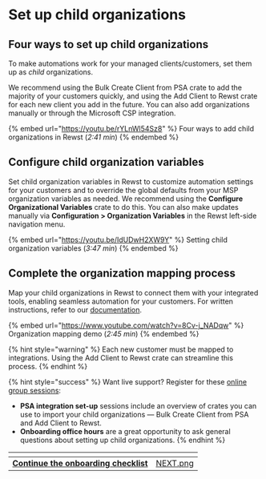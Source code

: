 # Set up child organizations

## Four ways to set up child organizations

To make automations work for your managed clients/customers, set them up as _child_ organizations.&#x20;

We recommend using the Bulk Create Client from PSA crate to add the majority of your customers quickly, and using the Add Client to Rewst crate for each new client you add in the future. You can also add organizations manually or through the Microsoft CSP integration.

{% embed url="https://youtu.be/rYLnWl54Sz8" %}
Four ways to add child organizations in Rewst (_2:41 min_)
{% endembed %}

## Configure child organization variables

Set child organization variables in Rewst to customize automation settings for your customers and to override the global defaults from your MSP organization variables as needed. We recommend using the **Configure Organizational Variables** crate to do this. You can also make updates manually via **Configuration > Organization Variables** in the Rewst left-side navigation menu.

{% embed url="https://youtu.be/IdUDwH2XW9Y" %}
Setting child organization variables (_3:47 min_)
{% endembed %}

## Complete the organization mapping process

Map your child organizations in Rewst to connect them with your integrated tools, enabling seamless automation for your customers. For written instructions, refer to our [documentation](https://docs.rewst.help/documentation/integrations/general/organization-mapping).

{% embed url="https://www.youtube.com/watch?v=8Cv-j_NADqw" %}
Organization mapping demo (_2:45 min_)
{% endembed %}

{% hint style="warning" %}
Each new customer must be mapped to integrations. Using the Add Client to Rewst crate can streamline this process.
{% endhint %}

{% hint style="success" %}
Want live support? Register for these [online group sessions](https://outlook.office365.com/book/RewstImplementation1@rewst.io/):

* **PSA integration set-up** sessions include an overview of crates you can use to import your child organizations — Bulk Create Client from PSA and Add Client to Rewst.
* **Onboarding office hours** are a great opportunity to ask general questions about setting up child organizations.
{% endhint %}

<table data-view="cards"><thead><tr><th></th><th data-hidden data-card-cover data-type="files"></th></tr></thead><tbody><tr><td><a href="https://docs.rewst.help/cluck-university/getting-started/onboarding-checklist#start-automating-common-msp-processes-with-crates"><strong>Continue the onboarding checklist</strong></a></td><td><a href="../../../.gitbook/assets/NEXT.png">NEXT.png</a></td></tr></tbody></table>

